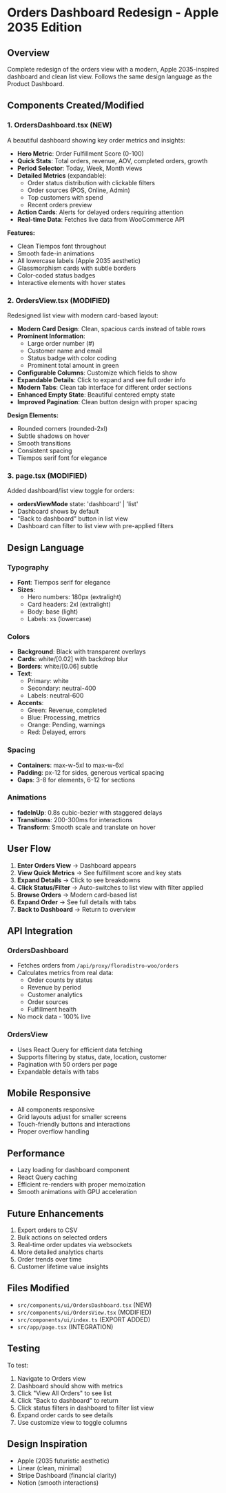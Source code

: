 # Orders Dashboard Redesign - Apple 2035 Edition

## Overview
Complete redesign of the orders view with a modern, Apple 2035-inspired dashboard and clean list view. Follows the same design language as the Product Dashboard.

## Components Created/Modified

### 1. OrdersDashboard.tsx (NEW)
A beautiful dashboard showing key order metrics and insights:
- **Hero Metric**: Order Fulfillment Score (0-100)
- **Quick Stats**: Total orders, revenue, AOV, completed orders, growth
- **Period Selector**: Today, Week, Month views
- **Detailed Metrics** (expandable):
  - Order status distribution with clickable filters
  - Order sources (POS, Online, Admin)
  - Top customers with spend
  - Recent orders preview
- **Action Cards**: Alerts for delayed orders requiring attention
- **Real-time Data**: Fetches live data from WooCommerce API

**Features:**
- Clean Tiempos font throughout
- Smooth fade-in animations
- All lowercase labels (Apple 2035 aesthetic)
- Glassmorphism cards with subtle borders
- Color-coded status badges
- Interactive elements with hover states

### 2. OrdersView.tsx (MODIFIED)
Redesigned list view with modern card-based layout:
- **Modern Card Design**: Clean, spacious cards instead of table rows
- **Prominent Information**:
  - Large order number (#)
  - Customer name and email
  - Status badge with color coding
  - Prominent total amount in green
- **Configurable Columns**: Customize which fields to show
- **Expandable Details**: Click to expand and see full order info
- **Modern Tabs**: Clean tab interface for different order sections
- **Enhanced Empty State**: Beautiful centered empty state
- **Improved Pagination**: Clean button design with proper spacing

**Design Elements:**
- Rounded corners (rounded-2xl)
- Subtle shadows on hover
- Smooth transitions
- Consistent spacing
- Tiempos serif font for elegance

### 3. page.tsx (MODIFIED)
Added dashboard/list view toggle for orders:
- **ordersViewMode** state: 'dashboard' | 'list'
- Dashboard shows by default
- "Back to dashboard" button in list view
- Dashboard can filter to list view with pre-applied filters

## Design Language

### Typography
- **Font**: Tiempos serif for elegance
- **Sizes**: 
  - Hero numbers: 180px (extralight)
  - Card headers: 2xl (extralight)
  - Body: base (light)
  - Labels: xs (lowercase)

### Colors
- **Background**: Black with transparent overlays
- **Cards**: white/[0.02] with backdrop blur
- **Borders**: white/[0.06] subtle
- **Text**:
  - Primary: white
  - Secondary: neutral-400
  - Labels: neutral-600
- **Accents**:
  - Green: Revenue, completed
  - Blue: Processing, metrics
  - Orange: Pending, warnings
  - Red: Delayed, errors

### Spacing
- **Containers**: max-w-5xl to max-w-6xl
- **Padding**: px-12 for sides, generous vertical spacing
- **Gaps**: 3-8 for elements, 6-12 for sections

### Animations
- **fadeInUp**: 0.8s cubic-bezier with staggered delays
- **Transitions**: 200-300ms for interactions
- **Transform**: Smooth scale and translate on hover

## User Flow

1. **Enter Orders View** → Dashboard appears
2. **View Quick Metrics** → See fulfillment score and key stats
3. **Expand Details** → Click to see breakdowns
4. **Click Status/Filter** → Auto-switches to list view with filter applied
5. **Browse Orders** → Modern card-based list
6. **Expand Order** → See full details with tabs
7. **Back to Dashboard** → Return to overview

## API Integration

### OrdersDashboard
- Fetches orders from `/api/proxy/floradistro-woo/orders`
- Calculates metrics from real data:
  - Order counts by status
  - Revenue by period
  - Customer analytics
  - Order sources
  - Fulfillment health
- No mock data - 100% live

### OrdersView
- Uses React Query for efficient data fetching
- Supports filtering by status, date, location, customer
- Pagination with 50 orders per page
- Expandable details with tabs

## Mobile Responsive
- All components responsive
- Grid layouts adjust for smaller screens
- Touch-friendly buttons and interactions
- Proper overflow handling

## Performance
- Lazy loading for dashboard component
- React Query caching
- Efficient re-renders with proper memoization
- Smooth animations with GPU acceleration

## Future Enhancements
1. Export orders to CSV
2. Bulk actions on selected orders
3. Real-time order updates via websockets
4. More detailed analytics charts
5. Order trends over time
6. Customer lifetime value insights

## Files Modified
- `src/components/ui/OrdersDashboard.tsx` (NEW)
- `src/components/ui/OrdersView.tsx` (MODIFIED)
- `src/components/ui/index.ts` (EXPORT ADDED)
- `src/app/page.tsx` (INTEGRATION)

## Testing
To test:
1. Navigate to Orders view
2. Dashboard should show with metrics
3. Click "View All Orders" to see list
4. Click "Back to dashboard" to return
5. Click status filters in dashboard to filter list view
6. Expand order cards to see details
7. Use customize view to toggle columns

## Design Inspiration
- Apple (2035 futuristic aesthetic)
- Linear (clean, minimal)
- Stripe Dashboard (financial clarity)
- Notion (smooth interactions)

